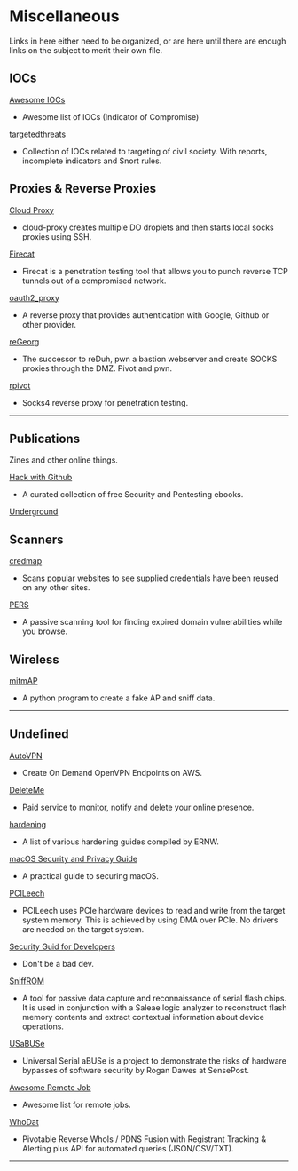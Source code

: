 # Miscellaneous

Links in here either need to be organized, or are here until there are enough links on the subject to merit their own file.

## IOCs

[Awesome IOCs](https://github.com/sroberts/awesome-iocs)

- Awesome list of IOCs (Indicator of Compromise)

[targetedthreats](https://github.com/botherder/targetedthreats)

- Collection of IOCs related to targeting of civil society. With reports, incomplete indicators and Snort rules.

## Proxies & Reverse Proxies

[Cloud Proxy](https://github.com/tomsteele/cloud-proxy)

- cloud-proxy creates multiple DO droplets and then starts local socks proxies using SSH.

[Firecat](https://github.com/BishopFox/firecat)

- Firecat is a penetration testing tool that allows you to punch reverse TCP tunnels out of a compromised network.

[oauth2_proxy](https://github.com/bitly/oauth2_proxy)

- A reverse proxy that provides authentication with Google, Github or other provider.

[reGeorg](https://github.com/sensepost/reGeorg)

- The successor to reDuh, pwn a bastion webserver and create SOCKS proxies through the DMZ. Pivot and pwn.

[rpivot](https://github.com/artkond/rpivot)

- Socks4 reverse proxy for penetration testing.

---

## Publications

Zines and other online things.

[Hack with Github](https://github.com/Hack-with-Github/Free-Security-eBooks)

- A curated collection of free Security and Pentesting ebooks.

[Underground](https://suelette.home.xs4all.nl/underground/)

## Scanners

[credmap](https://github.com/lightos/credmap)

- Scans popular websites to see supplied credentials have been reused on any other sites.

[PERS](https://github.com/mandatoryprogrammer/PERS)

- A passive scanning tool for finding expired domain vulnerabilities while you browse.

## Wireless

[mitmAP](https://github.com/xdavidhu/mitmAP)

- A python program to create a fake AP and sniff data.

---

## Undefined

[AutoVPN](https://github.com/ttlequals0/autovpn)

- Create On Demand OpenVPN Endpoints on AWS.

[DeleteMe](https://www.abine.com/deleteme/landing.php)

- Paid service to monitor, notify and delete your online presence.

[hardening](https://github.com/ernw/hardening)

- A list of various hardening guides compiled by ERNW.

[macOS Security and Privacy Guide](https://github.com/drduh/macOS-Security-and-Privacy-Guide)

- A practical guide to securing macOS.

[PCILeech](https://github.com/ufrisk/pcileech)

- PCILeech uses PCIe hardware devices to read and write from the target system memory. This is achieved by using DMA over PCIe. No drivers are needed on the target system.

[Security Guid for Developers](https://github.com/FallibleInc/security-guide-for-developers)

- Don't be a bad dev.

[SniffROM](https://github.com/alainiamburg/sniffROM)

- A tool for passive data capture and reconnaissance of serial flash chips. It is used in conjunction with a Saleae logic analyzer to reconstruct flash memory contents and extract contextual information about device operations.

[USaBUSe](https://github.com/sensepost/USaBUSe)

- Universal Serial aBUSe is a project to demonstrate the risks of hardware bypasses of software security by Rogan Dawes at SensePost.

[Awesome Remote Job](https://github.com/lukasz-madon/awesome-remote-job)

- Awesome list for remote jobs.

[WhoDat](https://github.com/MITRECND/WhoDat)

- Pivotable Reverse WhoIs / PDNS Fusion with Registrant Tracking & Alerting plus API for automated queries (JSON/CSV/TXT).

---

